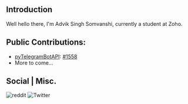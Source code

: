 ## Introduction
Well hello there, I'm Advik Singh Somvanshi, currently a student at Zoho.
## Public Contributions:
- [pyTelegramBotAPI](https://github.com/eternnoir/pyTelegramBotAPI): [#1558](https://github.com/eternnoir/pyTelegramBotAPI/pull/1558)
- More to come...

## Social | Misc.
![reddit](https://img.shields.io/reddit/user-karma/combined/advik_143?style=social) ![Twitter](https://img.shields.io/twitter/follow/istoleabread?style=social)


<!---
ADVIK143/ADVIK143 is a ✨ special ✨ repository because its `README.md` (this file) appears on your GitHub profile.
You can click the Preview link to take a look at your changes.
--->
